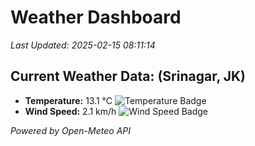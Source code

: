 
# Weather Dashboard

_Last Updated: 2025-02-15 08:11:14_

## Current Weather Data: (Srinagar, JK)
- **Temperature:** 13.1 °C ![Temperature Badge](https://img.shields.io/badge/Temperature-Low%20Temp-blue)
- **Wind Speed:** 2.1 km/h ![Wind Speed Badge](https://img.shields.io/badge/Wind%20Speed-Light%20Wind-blue)

*Powered by Open-Meteo API*
